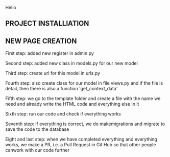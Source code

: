 Hello
## PROJECT INSTALLIATION



## NEW PAGE CREATION

First step:
added new register in admin.py


Second step:
added new class in models.py for our new model

Third step:
create url for this model in urls.py

Fourth step:
also create class for our model in file views.py and if the file is detail, then there is also a function 'get_context_data'

Fifth step:
we go to the template folder and create a file with the name we need and already write the HTML code and everything else in it

Sixth step:
run our code and check if everything works

Seventh step:
if everything is correct, we do makemigrations and migrate to save the code to the database

Eight and last step:
when we have completed everything and everything works, we make a PR, i.e. a Pull Request in Git Hub so that other people canwork with our code further




